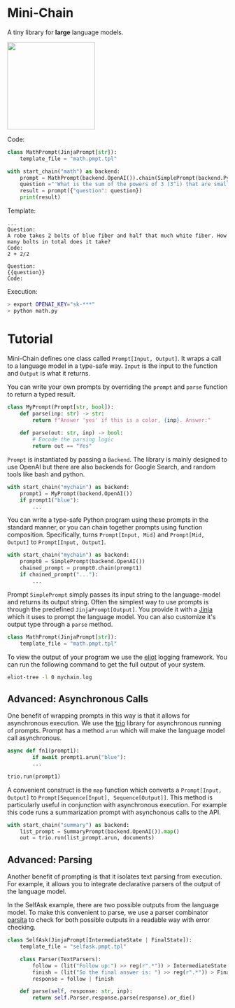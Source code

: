 # Mini-Chain

A tiny library for **large** language models.

<img width="200px" src="https://user-images.githubusercontent.com/35882/218286642-67985b6f-d483-49be-825b-f62b72c469cd.png"/>

Code:

```python
class MathPrompt(JinjaPrompt[str]):
    template_file = "math.pmpt.tpl"

with start_chain("math") as backend:
    prompt = MathPrompt(backend.OpenAI()).chain(SimplePrompt(backend.Python()))
    question ="'What is the sum of the powers of 3 (3^i) that are smaller than 100?"
    result = prompt({"question": question})
    print(result)
```

Template:

```
...
Question:
A robe takes 2 bolts of blue fiber and half that much white fiber. How many bolts in total does it take?
Code:
2 + 2/2

Question:
{{question}}
Code:
```

Execution:

```bash
> export OPENAI_KEY="sk-***"
> python math.py
```

# Tutorial

Mini-Chain defines one class called `Prompt[Input, Output]`. 
It wraps a call to a language model in a type-safe way. `Input` is the input 
to the function and `Output` is what it returns. 

You can write your own prompts by overriding the `prompt` and `parse`
function to return a typed result. 

```python
class MyPrompt(Prompt[str, bool]):
    def parse(inp: str) -> str:
        return f"Answer 'yes' if this is a color, {inp}. Answer:"
    
    def parse(out: str, inp) -> bool:
        # Encode the parsing logic
        return out == "Yes" 
```

`Prompt` is instantiated by passing a `Backend`. The library is mainly
designed to use OpenAI but there are also backends for Google Search,
and random tools like bash and python.


```python
with start_chain("mychain") as backend:
    prompt1 = MyPrompt(backend.OpenAI())
    if prompt1("blue"):
        ...
```

You can write a type-safe Python program using these prompts in the
standard manner, or you can chain together prompts using function
composition. Specifically, turns `Prompt[Input, Mid]` and `Prompt[Mid,
Output]` to `Prompt[Input, Output]`.

```python
with start_chain("mychain") as backend:
    prompt0 = SimplePrompt(backend.OpenAI())
    chained_prompt = prompt0.chain(prompt1)
    if chained_prompt("..."):
        ...
```

Prompt `SimplePrompt` simply passes its input string to the
language-model and returns its output string.  Often the simplest way
to use prompts is through the predefined `JinjaPrompt[Output]`.  You
provide it with a
[Jinja](https://jinja.palletsprojects.com/en/3.1.x/templates/) which
it uses to prompt the language model. You can also customize it's
output type through a `parse` method.

```python
class MathPrompt(JinjaPrompt[str]):
    template_file = "math.pmpt.tpl"
```

To view the output of your program we use the
[eliot](https://eliot.readthedocs.io/en/stable/) logging framework.
You can run the following command to get the full output of your
system.

```bash
eliot-tree -l 0 mychain.log
```

## Advanced: Asynchronous Calls

One benefit of wrapping prompts in this way is that it allows for
asynchronous execution. We use the
[trio](https://trio.readthedocs.io/en/stable/) library for
asynchronous running of prompts. Prompt has a method `arun` which will
make the language model call asynchronous.

```python
async def fn1(prompt1):
        if await prompt1.arun("blue"):
        ...

trio.run(prompt1)
```

A convenient construct is the `map` function which
converts a `Prompt[Input, Output]` to `Prompt[Sequence[Input],
Sequence[Output]]`. This method is particularly useful in conjunction
with asynchronous execution. For example this code runs a
summarization prompt with asynchonous calls to the API.


```python
with start_chain("summary") as backend:
    list_prompt = SummaryPrompt(backend.OpenAI()).map()
    out = trio.run(list_prompt.arun, documents)
```



## Advanced: Parsing

Another benefit of prompting is that it isolates text parsing from execution.
For example, it allows you to integrate declarative parsers of the output of the 
language model. 

In the SelfAsk example, there are two possible outputs from the
language model.  To make this convenient to parse, we use a parser
combinator [parsita](https://parsita.drhagen.com/) to check for both
possible outputs in a readable way with error checking.


```python
class SelfAsk(JinjaPrompt[IntermediateState | FinalState]):
    template_file = "selfask.pmpt.tpl"

    class Parser(TextParsers):
        follow = (lit("Follow up:") >> reg(r".*")) > IntermediateState
        finish = (lit("So the final answer is: ") >> reg(r".*")) > FinalState
        response = follow | finish

    def parse(self, response: str, inp):
        return self.Parser.response.parse(response).or_die()
```
